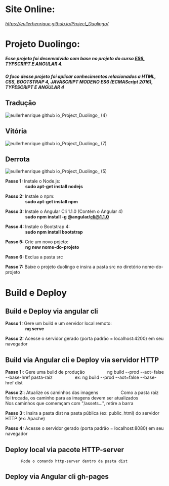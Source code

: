 # Site Online:
###### https://eullerhenrique.github.io/Project_Duolingo/


# Projeto Duolingo: 

##### Esse projeto foi desenvolvido com base no projeto  do curso [ES6, TYPSCRIPT E ANGULAR 4](https://www.udemy.com/course/curso-de-desenvolvimento-web-com-es6-typescript-e-angular-4/). 

##### O foco desse projeto foi aplicar conhecimentos relacionados a HTML, CSS, BOOTSTRAP 4, JAVASCRIPT MODENO ES6 (ECMAScript 2016), TYPESCRIPT E ANGULAR 4

## Tradução

![eullerhenrique github io_Project_Duolingo_ (4)](https://user-images.githubusercontent.com/48317736/88221001-31915900-cc3a-11ea-9451-98f1bd3bad54.png)

## Vitória

![eullerhenrique github io_Project_Duolingo_ (7)](https://user-images.githubusercontent.com/48317736/88221211-82a14d00-cc3a-11ea-94c8-44fb1ef1e68b.png)

## Derrota

![eullerhenrique github io_Project_Duolingo_ (5)](https://user-images.githubusercontent.com/48317736/88221050-453cbf80-cc3a-11ea-81e5-93eab7dd18a8.png)




**Passo 1:** Instale o Node.js:       
&nbsp;&nbsp;&nbsp;&nbsp;&nbsp;&nbsp;&nbsp;&nbsp;&nbsp;&nbsp;&nbsp;&nbsp;&nbsp;&nbsp;&nbsp;&nbsp;**sudo apt-get install nodejs**    

**Passo 2:** Instale o npm:           
&nbsp;&nbsp;&nbsp;&nbsp;&nbsp;&nbsp;&nbsp;&nbsp;&nbsp;&nbsp;&nbsp;&nbsp;&nbsp;&nbsp;&nbsp;&nbsp;**sudo apt-get install npm**  

**Passo 3:** Instale o Angular Cli 1.1.0 (Contém o Angular 4)   
&nbsp;&nbsp;&nbsp;&nbsp;&nbsp;&nbsp;&nbsp;&nbsp;&nbsp;&nbsp;&nbsp;&nbsp;&nbsp;&nbsp;&nbsp;&nbsp;**sudo npm install -g @angular/cli@1.1.0**      

**Passo 4:** Instale o Bootstrap 4:   
&nbsp;&nbsp;&nbsp;&nbsp;&nbsp;&nbsp;&nbsp;&nbsp;&nbsp;&nbsp;&nbsp;&nbsp;&nbsp;&nbsp;&nbsp;&nbsp;**sudo npm install bootstrap**    

**Passo 5:** Crie um novo pojeto:  
&nbsp;&nbsp;&nbsp;&nbsp;&nbsp;&nbsp;&nbsp;&nbsp;&nbsp;&nbsp;&nbsp;&nbsp;&nbsp;&nbsp;&nbsp;&nbsp;**ng new nome-do-projeto**      

**Passo 6:** Exclua a pasta src

**Passo 7:** Baixe o projeto duolingo e insira a pasta src no diretório nome-do-projeto
            
            
# Build e Deploy

   ## Build e Deploy via angular cli 
    
   **Passo 1:** Gere um build e um servidor local remoto:  
&nbsp;&nbsp;&nbsp;&nbsp;&nbsp;&nbsp;&nbsp;&nbsp;&nbsp;&nbsp;&nbsp;&nbsp;&nbsp;&nbsp;&nbsp;&nbsp;**ng serve**

   **Passo 2:** Acesse o servidor gerado (porta padrão = localhost:4200) em seu navegador                 

  ## Build via Angular cli e Deploy via servidor HTTP
  
   **Passo 1:**: Gere uma build de produção                                    &nbsp;&nbsp;&nbsp;&nbsp;&nbsp;&nbsp;&nbsp;&nbsp;&nbsp;&nbsp;&nbsp;&nbsp;&nbsp;&nbsp;&nbsp;&nbsp; ng build --prod --aot=false --base-href pasta-raiz
   &nbsp;&nbsp;&nbsp;&nbsp;&nbsp;&nbsp;&nbsp;&nbsp;&nbsp;&nbsp;&nbsp;&nbsp;&nbsp;&nbsp;&nbsp;&nbsp; ex: ng build --prod --aot=false --base-href dist

   **Passo 2:**: Atualize os caminhos das imagens    &nbsp;&nbsp;&nbsp;&nbsp;&nbsp;&nbsp;&nbsp;&nbsp;&nbsp;&nbsp;&nbsp;&nbsp;&nbsp;&nbsp;&nbsp;&nbsp; Como a pasta raiz foi trocada, os caminho para as imagens devem ser atualizados
&nbsp;&nbsp;&nbsp;&nbsp;&nbsp;&nbsp;&nbsp;&nbsp;&nbsp;&nbsp;&nbsp;&nbsp;&nbsp;&nbsp;&nbsp;&nbsp; Nos caminhos que comemçam com "/assets...", retire a barra

   **Passo 3:**: Insira a pasta dist na pasta pública (ex: public_html) do servidor HTTP (ex: Apache)  
   
   **Passo 4:** Acesse o servidor gerado (porta padrão = localhost:8080) em seu navegador    
   
 
  ## Deploy local via pacote HTTP-server
       
           Rode o comando http-server dentro da pasta dist
           
           
  ## Deploy via Angular cli gh-pages        

  


